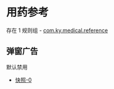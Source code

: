 # 用药参考

存在 1 规则组 - [com.ky.medical.reference](/src/apps/com.ky.medical.reference.ts)

## 弹窗广告

默认禁用

- [快照-0](https://i.gkd.li/import/12840924)
